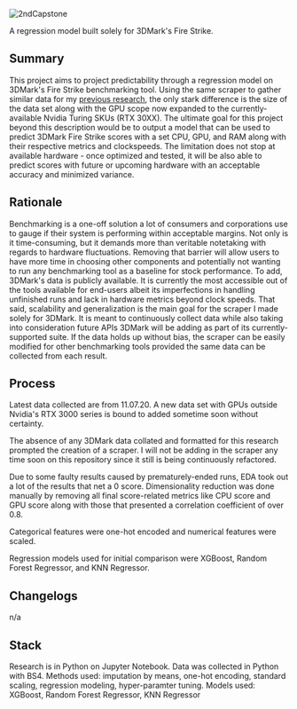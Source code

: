 ![2ndCapstone](https://user-images.githubusercontent.com/67496237/98881458-eac0ac80-243e-11eb-9b93-d0d8406703f9.png)

A regression model built solely for 3DMark's Fire Strike.

## Summary

This project aims to project predictability through a regression model on 3DMark's Fire Strike benchmarking tool. Using the same scraper to gather similar data for my [previous research](https://github.com/caesarlindog/AMDvIntel3DMark), the only stark difference is the size of the data set along with the GPU scope now expanded to the currently-available Nvidia Turing SKUs (RTX 30XX). The ultimate goal for this project beyond this description would be to output a model that can be used to predict 3DMark Fire Strike scores with a set CPU, GPU, and RAM along with their respective metrics and clockspeeds. The limitation does not stop at available hardware - once optimized and tested, it will be also able to predict scores with future or upcoming hardware with an acceptable accuracy and minimized variance.

## Rationale

Benchmarking is a one-off solution a lot of consumers and corporations use to gauge if their system is performing within acceptable margins. Not only is it time-consuming, but it demands more than veritable notetaking with regards to hardware fluctuations. Removing that barrier will allow users to have more time in choosing other components and potentially not wanting to run any benchmarking tool as a baseline for stock performance. To add, 3DMark's data is publicly available. It is currently the most accessible out of the tools available for end-users albeit its imperfections in handling unfinished runs and lack in hardware metrics beyond clock speeds. That said, scalability and generalization is the main goal for the scraper I made solely for 3DMark. It is meant to continuously collect data while also taking into consideration future APIs 3DMark will be adding as part of its currently-supported suite. If the data holds up without bias, the scraper can be easily modified for other benchmarking tools provided the same data can be collected from each result.

## Process

Latest data collected are from 11.07.20. A new data set with GPUs outside Nvidia's RTX 3000 series is bound to added sometime soon without certainty.

The absence of any 3DMark data collated and formatted for this research prompted the creation of a scraper. I will not be adding in the scraper any time soon on this repository since it still is being continuously refactored.

Due to some faulty results caused by prematurely-ended runs, EDA took out a lot of the results that net a 0 score. Dimensionality reduction was done manually by removing all final score-related metrics like CPU score and GPU score along with those that presented a correlation coefficient of over 0.8.

Categorical features were one-hot encoded and numerical features were scaled.

Regression models used for initial comparison were XGBoost, Random Forest Regressor, and KNN Regressor.

## Changelogs

n/a

## Stack

Research is in Python on Jupyter Notebook.
Data was collected in Python with BS4.
Methods used: imputation by means, one-hot encoding, standard scaling, regression modeling, hyper-paramter tuning.
Models used: XGBoost, Random Forest Regressor, KNN Regressor
